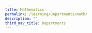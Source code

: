```yaml
---
title: Mathematics
permalink: /learning/Departments/math/
description: ""
third_nav_title: Departments
---
```

